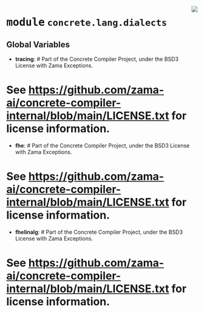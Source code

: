 <!-- markdownlint-disable -->

<a href="../../../../concrete-ml/.venv/lib/python3.9/site-packages/concrete/lang/dialects/__init__.py#L0"><img align="right" style="float:right;" src="https://img.shields.io/badge/-source-cccccc?style=flat-square"></a>

# <kbd>module</kbd> `concrete.lang.dialects`




**Global Variables**
---------------
- **tracing**: #  Part of the Concrete Compiler Project, under the BSD3 License with Zama Exceptions.
#  See https://github.com/zama-ai/concrete-compiler-internal/blob/main/LICENSE.txt for license information.

- **fhe**: #  Part of the Concrete Compiler Project, under the BSD3 License with Zama Exceptions.
#  See https://github.com/zama-ai/concrete-compiler-internal/blob/main/LICENSE.txt for license information.

- **fhelinalg**: #  Part of the Concrete Compiler Project, under the BSD3 License with Zama Exceptions.
#  See https://github.com/zama-ai/concrete-compiler-internal/blob/main/LICENSE.txt for license information.



